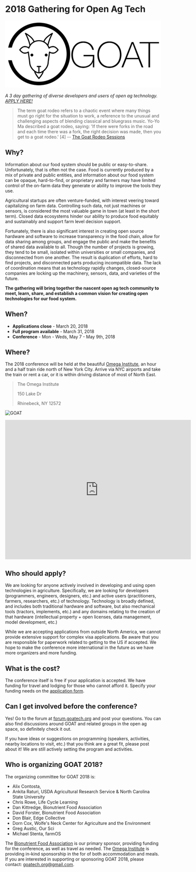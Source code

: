 # 2018 Gathering for Open Ag Tech

![GOAT](/img/goat-logo.png)

*A 3 day gathering of diverse developers and users of open ag technology.
[APPLY HERE!](https://docs.google.com/forms/d/e/1FAIpQLSfpH0dwCXF-Db13v6xf8hGtPrMjlS5aLl6y3KJ3243zsHt4cA/viewform?usp=sf_link)*

> The term goat rodeo refers to a chaotic event where many things must go right for the situation to work, a reference to the unusual and challenging aspects of blending classical and bluegrass music. Yo-Yo Ma described a goat rodeo, saying: 'If there were forks in the road and each time there was a fork, the right decision was made, then you get to a goat rodeo.' [4]
-- [The Goat Rodeo Sessions](https://en.wikipedia.org/wiki/The_Goat_Rodeo_Sessions)

## Why?

Information about our food system should be public or easy-to-share. Unfortunately, that is often not the case. Food is currently produced by a mix of private and public entities, and information about our food system can be opaque, hard-to-find, or proprietary and farmers may have limited control of the on-farm data they generate or ability to improve the tools they use.  

Agricultural startups are often venture-funded, with interest veering toward capitalizing on farm data. Controlling such data, not just machines or sensors, is considered the most valuable game in town (at least in the short term). Closed data ecosystems hinder our ability to produce food equitably and sustainably and support farm level decision support.

Fortunately, there is also significant interest in creating open source hardware and software to increase transparency in the food chain, allow for data sharing among groups, and engage the public and make the benefits of shared data available to all. Though the number of projects is growing, they tend to be small, isolated within universities or small companies, and disconnected from one another. The result is duplication of efforts, hard to find projects, and disconnected parts producing incompatible data.  The lack of coordination means that as technology rapidly changes, closed-source companies are locking up the machinery, sensors, data, and varieties of the future.  

**The gathering will bring together the nascent open ag tech community to meet,
learn, share, and establish a common vision for creating open technologies for
our food system.**

## When?

* **Applications close** - March 20, 2018
* **Full program available** - March 31, 2018
* **Conference** - Mon - Weds, May 7 - May 9th, 2018

## Where?

The 2018 conference will be held at the beautiful
[Omega Institute](https://www.eomega.org/rhinebeck), an hour and a half train
ride north of New York City. Arrive via NYC airports and take the train or rent
a car, or it is within driving distance of most of North East.

> The Omega Institute
>
> 150 Lake Dr
>
> Rhinebeck, NY 12572

![GOAT](http://forum.goatech.org/uploads/default/original/1X/17f058b3f56052e1640ca6d0a5997f8043ace799.jpg)

<iframe src="https://www.google.com/maps/embed?pb=!1m18!1m12!1m3!1d47508.202406403725!2d-73.8983259889285!3d41.90871218009739!2m3!1f0!2f0!3f0!3m2!1i1024!2i768!4f13.1!3m3!1m2!1s0x89dd72bf8b3c741f%3A0x1ff04c98f8b068d1!2sOmega+Institute+for+Holistic+Studies!5e0!3m2!1sen!2sus!4v1518544600512" width="600" height="450" frameborder="0" style="border:0;" allowfullscreen></iframe>

## Who should apply?

We are looking for anyone actively involved in developing and using open
technologies in agriculture. Specifically, we are looking for developers
(programmers, engineers, designers, etc.) and active users (practitioners,
farmers, researchers, etc.) of technology. Technology is broadly defined, and
includes both traditional hardware and software, but also mechanical tools
(tractors, implements, etc.) and any domains relating to the creation of that
hardware (intellectual property + open licenses, data management, model
development, etc.)

While we are accepting applications from outside North America, we cannot
provide extensive support for complex visa applications. Be aware that you are
responsible for paperwork related to getting to the US if accepted. We hope to
make the conference more international in the future as we have more organizers
and more funding.

## What is the cost?

The conference itself is free if your application is accepted. We have funding
for travel and lodging for those who cannot afford it. Specify your funding
needs on the
[application form](https://docs.google.com/forms/d/e/1FAIpQLSfpH0dwCXF-Db13v6xf8hGtPrMjlS5aLl6y3KJ3243zsHt4cA/viewform?usp=sf_link).

## Can I get involved before the conference?

Yes! Go to the forum at [forum.goatech.org](http://forum.goatech.org) and post
your questions. You can also find discussions around GOAT and related groups in
the open ag space, so definitely check it out.

If you have ideas or suggestions on programming (speakers, activities,
nearby locations to visit, etc.) that you think are a great fit, please post
about it! We are still actively setting the program and activities.

## Who is organizing GOAT 2018?

The organizing committee for GOAT 2018 is:

* Alix Contosta,
* Ankita Raturi, USDA Agricultural Research Service & North Carolina State University
* Chris Rowe, Life Cycle Learning
* Dan Kittredge, Bionutrient Food Association 
* David Forster, Bionutrient Food Association
* Don Blair, Edge Collective
* Dorn Cox, Wolfe's Neck Center for Agriculture and the Environment
* Greg Austic, Our Sci
* Michael Stenta, farmOS

The [Bionutrient Food Association](http://bionutrient.org/site/) is our primary sponsor, providing funding for the conference, as well as travel as needed. The [Omega Institute](https://www.eomega.org/rhinebeck) is providing in-kind sponsorship in the for of both accommodation and meals. If you are interested in supporting or sponsoring GOAT 2018, please contact: goatech.org@gmail.com.

